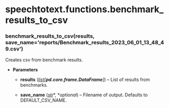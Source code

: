 # speechtotext.functions.benchmark_results_to_csv


### benchmark_results_to_csv(results, save_name='reports/Benchmark_results_2023_06_01_13_48_49.csv')
Creates csv from benchmark results.


* **Parameters**

    
    * **results** ([*list*](https://docs.python.org/3/library/stdtypes.html#list)*[**pd.core.frame.DataFrame**]*) – List of results from benchmarks.


    * **save_name** ([*str*](https://docs.python.org/3/library/stdtypes.html#str)*, **optional*) – Filename of output. Defaults to DEFAULT_CSV_NAME.
